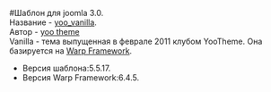 #Шаблон для joomla 3.0.  
Название - [yoo_vanilla](http://www.yootheme.com/demo/joomla/vanilla).  
Автор - [yoo theme](http://www.yootheme.com/)  
Vanilla - тема выпущенная в феврале 2011 клубом YooTheme. Она базируется на [Warp Framework](http://www.yootheme.com/themes/warp-framework).  
- Версия шаблона:5.5.17.  
- Версия Warp Framework:6.4.5.  
